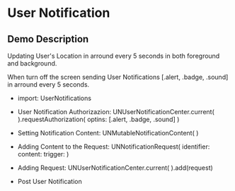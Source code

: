 # User Notification

## Demo Description
Updating User's Location in arround every 5 seconds in both foreground and background. 

When turn off the screen sending User Notifications [.alert, .badge, .sound] in arround every 5 seconds.

- import: UserNotifications

- User Notification Authorizazion: UNUserNotificationCenter.current( ).requestAuthorization( optins: [.alert, .badge, .sound] )

- Setting Notification Content: UNMutableNotificationContent( )
- Adding Content to the Request: UNNotificationRequest( identifier: content: trigger: )
- Adding Request: UNUserNotificationCenter.current( ).add(request)

- Post User Notification 
